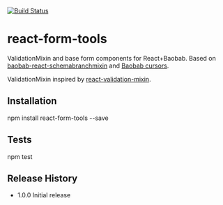 [![Build Status](https://travis-ci.org/Brogency/react-form-tools.svg)](https://travis-ci.org/Brogency/react-form-tools)

react-form-tools
=========

ValidationMixin and base form components for React+Baobab. 
Based on [baobab-react-schemabranchmixin](https://github.com/Brogency/baobab-react-schemabranchmixin) and [Baobab cursors](https://github.com/Yomguithereal/baobab).

ValidationMixin inspired by [react-validation-mixin](https://github.com/jurassix/react-validation-mixin).

## Installation

  npm install react-form-tools --save
  
## Tests

  npm test
  
## Release History

* 1.0.0 Initial release
